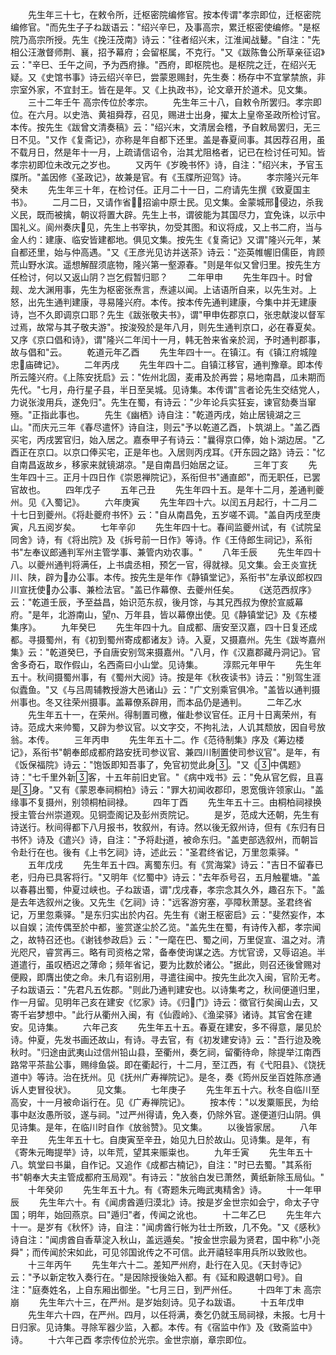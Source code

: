 <!-- { "loadSidebar": true } -->
　　先生年三十七，在敕令所，迁枢密院编修官。按本传谓"孝宗即位，迁枢密院编修官。"而先生子子ね跋语云："绍兴辛巳，及事高宗，累迁枢密使编修。"是枢院乃高宗所授。先生《挽汪茂南》诗云："往者绍兴末，江淮闻战鼙。"自注："先相公汪澈督师荆、襄，招予幕府；会留枢属，不克行。"又《跋陈鲁公所草亲征诏》云："辛巳、壬午之间，予为西府掾。"西府，即枢院也。是枢院之迁，在绍兴无疑。又《史馆书事》诗云绍兴辛巳，尝蒙恩赐封，先生奏：杨存中不宜掌禁旅，非宗室外家，不宜封王。皆在是年。又《上执政书》，论文章开於道术。见文集。
　　三十二年壬午  高宗传位於孝宗。
　　先生年三十八，自敕令所罢归。孝宗即位。在六月。以史浩、黄祖舜荐，召见，赐进士出身，擢太上皇帝圣政所检讨官。本传。按先生《跋曾文清奏稿》云："绍兴末，文清居会稽，予自敕局罢归，无三日不见。"又作《复斋记》，亦称是年自都下还里。盖是春夏间事。其因荐召用，虽不载月日，然是年十一月，上疏请信诏令，治其尤阻格者，记已在检讨任可知。皆孝宗初即位未改元之岁也。
　　又丙午《岁晚书怀》诗，自注："绍兴末，予官玉牒所。"盖因修《圣政记》，故兼是官。有《玉牒所迎驾》诗。
　　孝宗隆兴元年癸未
　　先生年三十年，在检讨任。正月二十一日，二府请先生撰《致夏国主书》。
　　二月二日，又请作省，招谕中原士民。见文集。金蒙城邢侵边，杀我义民，既而被擒，朝议将置大辟。先生上书，谓彼能为其国尽力，宜免诛，以示中国礼义。阆州奏庆见，先生上书宰执，勿受其图。和议将成，又上书二府，当与金人约：建康、临安皆建都地。俱见文集。按先生《复斋记》又谓"隆兴元年，某自都还里，始与仲高遇。"又《王彦光见访并送茶》诗云："迩英帷幄旧儒臣，肯顾荒山野水滨。遥想解酲须底物，隆兴第一壑源春。"则是年似又曾归里。按先生方任检讨，何以又返山阴？岂乞假暂归耶？
　　二年甲申
　　先生年四十。时曾觌、龙大渊用事，先生为枢密张焘言，焘遽以闻。上诘语所自来，以先生对。上怒，出先生通判建康，寻易隆兴府。本传。按本传先通判建康，今集中并无建康诗，岂不久即调京口耶？先生《跋张敬夫书》，谓"甲申佐郡京口，张忠献浚以督军过焉，故常与其子敬夫游"。按浚殁於是年八月，则先生通判京口，必在春夏矣。又序《京口倡和诗》，谓"隆兴二年闰十一月，韩无咎来省亲於润，予时通判郡事，故与倡和"云。
　　乾道元年乙酉
　　先生年四十一。在镇江。有《镇江府城隍忠庙碑记》。
　　二年丙戌
　　先生年四十二。自镇江移官，通判豫章。即本传所云隆兴府。《上陈安抚启》云："佐州北固，麦甫及於再尝；易地南昌，瓜未期而先代。"七月，舟行星子县，半日至吴城。见诗集。本传谓"言者论先生交结党人，力说张浚用兵，遂免归"。先生在蜀，有诗云："少年论兵实狂妄，谏官劾奏当窜殛。"正指此事也。
　　先生《幽栖》诗自注："乾道丙戌，始止居镜湖之三山。"而庆元三年《春尽遣怀》诗自注，则云"予以乾道乙酉，卜筑湖上。"盖乙酉买宅，丙戌罢官归，始入居之。嘉泰甲子有诗云："曩得京口俸，始卜湖边居。"乙酉正在京口。以京口俸买宅，正是年也。入居则丙戌耳。《开东园之路》诗云："忆自南昌返故乡，移家来就镜湖凉。"是自南昌归始居之证。
　　三年丁亥
　　先生年四十三。正月十四日作《崇恩禅院记》，系衔但书"通直郎"，而无职任，已罢官故也。
　　四年戊子
　　五年己丑
　　先生年四十五。是年十二月，差通判夔州。见《入蜀记》。
　　六年庚寅
　　先生年四十六。以闰五月起行，十二月二十七日到夔州。《将赴夔府书怀》云："自从南昌免，五岁嗟不调。"盖自丙戌至庚寅，凡五阅岁矣。
　　七年辛卯
　　先生年四十七。春间监夔州试，有《试院呈同舍》诗，有《将出院》及《拆号前一日作》等诗。作《王侍郎生祠记》，系衔书"左奉议郎通判军州主管学事、兼管内劝农事。"
　　八年壬辰
　　先生年四十八。以夔州通判将满任，上书虞丞相，预乞一官，得就禄。见文集。会王炎宣抚川、陕，辟为办公事。本传。按先生是年作《静镇堂记》，系衔书"左承议郎权四川宣抚使办公事、兼检法官。"盖已作幕僚、去夔州任矣。
　　《送范西叔序》云："乾道壬辰，予至益昌，始识范东叔，後月馀，与其兄西叔为僚於宣威幕府。"是年，北游南山，望、万年县，皆以幕僚出使。见《静镇堂记》及《东楼集序》。
　　九年癸巳
　　先生年四十九。自成都、唐安至汉嘉，四十日复还成都。寻摄蜀州，有《初到蜀州寄成都诸友》诗。入夏，又摄嘉州。先生《跋岑嘉州集》云："乾道癸巳，予自唐安别驾来摄嘉州。"八月，作《汉嘉郡藏丹洞记》。官舍多奇石，取作假山，名西斋曰小山堂。见诗集。
　　淳熙元年甲午
　　先生年五十。秋间摄蜀州事，有《蜀州大阅》诗。按是年《秋夜读书》诗云："别驾生涯似蠹鱼。"又《与吕周辅教授游大邑诸山》云："广文别乘官俱冷。"盖皆以通判摄州事也。冬又往荣州摄事。盖幕僚系辟用，而本品仍是通判。
　　二年乙水
　　先生年五十一，在荣州。得制置司檄，催赴参议官任。正月十日离荣州，有诗。范成大来帅蜀，又辟为参议官。以文字交，不拘礼法，人讥其颓放，因自号放翁。本传。
　　三年丙申
　　先生年五十二。作《范待制集》序及《筹边楼记》，系衔书"朝奉郎成都府路安抚司参议官、兼四川制置使司参议官"。是年，有《饭保福院》诗云："饱饭即知吾事了，免官初觉此身。"又《中偶题》诗："七千里外新客，十五年前旧史官。"《病中戏书》云："免从官乞假，且喜是身。"又有《蒙恩奉祠桐柏》诗云："罪大初闻收郡印，恩宽俄许领家山。"盖缘事不复摄州，别领桐柏祠禄。
　　四年丁酉
　　先生年五十三。由桐柏祠禄换授主管台州崇道观。见铜壶阁记及彭州贡院记。
　　是岁，范成大还朝，先生有诗送行。秋间得都下八月报书，牧叙州，有诗。然以後无叙州诗，但有《东归有日书怀》诗及《遣兴》诗，自注："予将赴道，被命东归。"盖吏部选叙州，而朝旨令赴行在也。後有《上书乞祠》诗，述此云："圣君终省记，万里忽乘驿。"
　　五年戊戌
　　先生年五十四。离蜀东归。有《赏海棠》诗云："吉日不留春已老，归舟已具客将行。"又明年《忆蜀中》诗云："去年忝号召，五月触瞿塘。"盖以春暮出蜀，仲夏过峡也。子ね跋语，谓"戊戌春，孝宗念其久外，趣召东下。"盖是去年选叙州之後。又先生《乞祠》诗："远客游穷塞，亭障秋萧瑟。圣君终省记，万里忽乘驿。"是东归实出於内召。先生有《谢王枢密启》云："斐然妄作，本以自娱；流传偶至於中都，鉴赏遂尘於乙览。"盖先生在蜀，有诗传入都，孝宗闻之，故特召还也。《谢钱参政启》云："一麾在巴、蜀之间，万里促宣、温之对。清光咫尺，睿赏再三。略有司资格之常，备奉使询谋之选。方忧官谤，又辱诏追。半道遣行，虽叹栖迟之薄命；频年省记，要为比数於诸公。"据此，则召还後曾赐对便殿，即膺出使之命。未几有诏别用，寻遣往闽中。按先生此次入闽，官阶无考。子ね跋语云："先君凡五佐郡。"则此乃通判建安也。以诗集考之，秋间便道归里，作一月留。见明年己亥在建安《忆家》诗。《归门》诗云：徵官行矣闽山去，又寄千岩梦想中。"此行从衢州入闽，有《仙霞岭》、《渔梁驿》诸诗。其官舍在建安。见诗集。
　　六年己亥
　　先生年五十五。春夏在建安，多不得意，屡见於诗。仲夏，先发书画还故山，有诗。寻去官，有《初发建安诗》云："吾行迨及晚秋时。"归途由武夷山过信州铅山县，至衢州，奏乞祠，留衢待命，除提举江南西路常平茶盐公事，赐绯鱼袋。即在衢起行，十二月，至江西，有《弋阳县》、《饶抚道中》等诗。治在抚州。见《抚州广寿禅院记》。是冬，奏《筠州反坐百姓陈彦通诉人吏冒役状》。
　　见文集。
　　七年庚子
　　先生年五十六。秋冬自临川至高安，十一月被命诣行在。见《广寿禅院记》。
　　按本传："以发粟赈民，为给事中赵汝愚所驳，遂与祠。"过严州得请，免入奏，仍除外官。遂便道归山阴。俱见诗集。是年，在临川时自作《放翁赞》。见文集。
　　以後皆家居。
　　八年辛丑
　　先生年五十七。自庚寅至辛丑，始见九日於故山。见诗集。是年，有《寄朱元晦提举》诗，以年荒，望其来赈粜也。
　　九年壬寅
　　先生年五十八。筑堂曰书巢，自作记。又追作《成都古楠记》，自注："时已去蜀。"其系衔书"朝奉大夫主管成都府玉局观"。有诗云："放翁白发已萧然，黄纸新除玉局仙。"
　　十年癸卯
　　先生年五十九。有《寄题朱元晦武夷精舍》诗。
　　十一年甲辰
　　先生年六十。有《闻虏酋遁归漠北》诗。按是岁金世宗如会宁，命太子守国；明年，始回燕京。曰"遁归"者，传闻之讹也。
　　十二年乙巳
　　先生年六十一。是岁有《秋怀》诗，自注："闻虏酋行帐为壮士所致，几不免。"又《感秋》诗自注："闻虏酋自香草淀入秋山，盖远遁矣。"按金世宗最为贤君，国中称"小尧舜"；而传闻於宋如此，可见邻国讹传之不可信。此开禧轻率用兵所以致败也。
　　十三年丙午
　　先生年六十二。差知严州府，赴行在入见。《天封寺记》云："予以新定牧入奏行在。"是因除授後始入都。有《延和殿退朝口号》。自注："庭奏姓名，上自东厢出御坐。"七月三日，到严州任。
　　十四年丁未  高宗崩
　　先生年六十三，在严州。是岁始刻诗。见子ね跋语。
　　十五年戊申
　　先生年六十四，在严州。四月，以任将满，奏乞仍就玉局祠禄，未报。七月十日归家。见诗集。寻除军器少监，入都。本传。有《宿监中作》及《致斋监中》诗。
　　十六年己酉  孝宗传位於光宗。金世宗崩，章宗即位。
